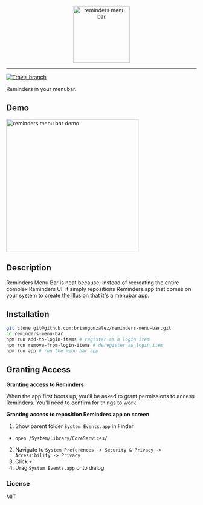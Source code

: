 <p align="center">
  <img alt="reminders menu bar" src="https://user-images.githubusercontent.com/659829/33078156-aa1e76dc-ce86-11e7-9aee-b4090593957f.png" width=150>
</p>

---

[![Travis branch](https://img.shields.io/travis/briangonzalez/reminders-menu-bar/master.svg?style=flat-square)](https://github.com/briangonzalez/reminders-menu-bar)

Reminders in your menubar.

## Demo

<img alt="reminders menu bar demo" src="https://user-images.githubusercontent.com/659829/33078327-27f7a484-ce87-11e7-98e8-e0a7c664c61d.gif" width=350>

## Description

Reminders Menu Bar is neat because, instead of recreating the entire complex Reminders UI, it simply
repositions Reminders.app that comes on your system to create the illusion that it's a menubar app.

## Installation

```sh
git clone git@github.com:briangonzalez/reminders-menu-bar.git
cd reminders-menu-bar
npm run add-to-login-items # register as a login item
npm run remove-from-login-items # deregister as login item
npm run app # run the menu bar app
```

## Granting Access

**Granting access to Reminders**

When the app first boots up, you'll be asked to grant permissions to access Reminders.
You'll need to confirm for things to work.

**Granting access to reposition Reminders.app on screen**

1. Show parent folder `System Events.app` in Finder
  - `open /System/Library/CoreServices/`

2. Navigate to `System Preferences -> Security & Privacy -> Accessibility -> Privacy`
3. Click `+`
4. Drag `System Events.app` onto dialog

### License

MIT

